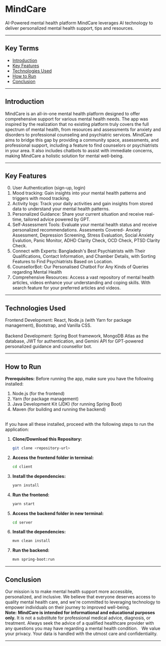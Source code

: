 # MindCare
AI-Powered mental health platform MindCare leverages AI technology to deliver personalized mental health support, tips and resources.

___


## Key Terms
- [Introduction](#introduction)
- [Key Features](#key-features)
- [Technologies Used](#technologies-used)
- [How to Run](#how-to-run)
- [Conclusion](#conclusion)

___

## Introduction

MindCare is an all-in-one mental health platform designed to offer comprehensive support for various mental health needs. 
The app was inspired by the realization that no existing platform truly covers the full spectrum of mental health, 
from resources and assessments for anxiety and disorders to professional counseling and psychiatric services. 
MindCare aims to bridge this gap by providing a community space, assessments, and professional support, 
including a feature to find counselors or psychiatrists in your area. It also includes chatbots to assist with immediate concerns, 
making MindCare a holistic solution for mental well-being.

___

## Key Features

0. User Authentication (sign-up, login)
1. Mood tracking: Gain insights into your mental health patterns and triggers with mood tracking.
2. Activity logs: Track your daily activities and gain insights from stored data to understand your mental health patterns.
3. Personalized Guidance: Share your current situation and receive real-time, tailored advice powered by GPT.
4. Self-Assessment Tools: Evaluate your mental health status and receive personalized recommendations. Assesments Covered- Anxiety Assessment, Depression Screening, Stress Evaluation, Social Anxiety Evalution, Panic Monitor, ADHD Clarity Check, OCD Check, PTSD Clarity Check.
5. Connect with Experts: Bangladesh's Best Psychiatrists with Their Qualifications, Contact Information, and Chamber Details, with Sorting Features to Find Psychiatrists Based on Location.
6. CounsellorBot: Our Personalised Chatbot For Any Kinds of Queries regarding Mental Health
7. Comprehensive Resources: Access a vast repository of mental health articles, videos enhance your understanding and coping skills. With search feature for your preferred articles and videos.

___

## Technologies Used


Frontend Development: React, Node.js (with Yarn for package management), Bootstrap, and Vanilla CSS.<br><br>
Backend Development: Spring Boot framework, MongoDB Atlas as the database, JWT for authentication, and Gemini API for GPT-powered personalized guidance and counsellor bot.



___


## How to Run


**Prerequisites:**
Before running the app, make sure you have the following installed:

1. Node.js (for the frontend)<br>
2. Yarn (for package management)<br>
3. Java Development Kit (JDK) (for running Spring Boot)<br>
4. Maven (for building and running the backend)<br>

<br>
If you have all these installed, proceed with the following steps to run the application:



1. **Clone/Download this Repository:**
   ```bash
   git clone <repository-url>

2. **Access the frontend folder in terminal:**

    ```bash
   cd client
3. **Install the dependencies:**

    ```bash
   yarn install

4. **Run the frontend:**

    ```bash
    yarn start

5. **Access the backend folder in new terminal:**

    ```bash
   cd server

5. **Install the dependencies:**

    ```bash
   mvn clean install

6. **Run the backend:**

    ```bash
    mvn spring-boot:run
___



## Conclusion

Our mission is to make mental health support more accessible, personalized, and inclusive. We believe that everyone deserves access to quality mental health care, and we're committed to leveraging technology to empower individuals on their journey to improved well-being.
<br>
**Note:** **MindCare is intended for informational and educational purposes only.** It is not a substitute for professional medical advice, diagnosis, or treatment. Always seek the advice of a qualified healthcare provider with any questions you may have regarding a mental health condition.   
We value your privacy. Your data is handled with the utmost care and confidentiality.

___


